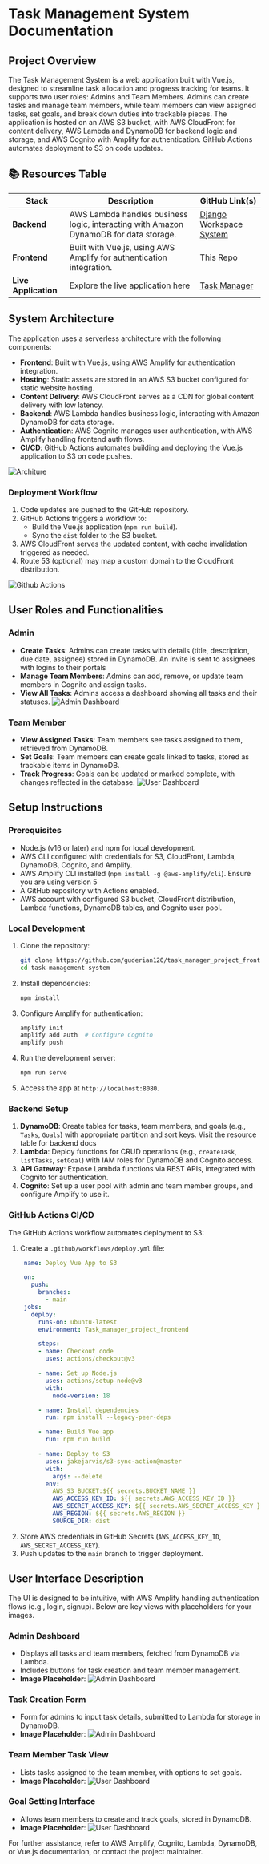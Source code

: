 # Task Management System Documentation

## Project Overview
The Task Management System is a web application built with Vue.js, designed to streamline task allocation and progress tracking for teams. It supports two user roles: Admins and Team Members. Admins can create tasks and manage team members, while team members can view assigned tasks, set goals, and break down duties into trackable pieces. The application is hosted on an AWS S3 bucket, with AWS CloudFront for content delivery, AWS Lambda and DynamoDB for backend logic and storage, and AWS Cognito with Amplify for authentication. GitHub Actions automates deployment to S3 on code updates.

## 📚 Resources Table

| Stack            | Description                                                                 | GitHub Link(s)                                                                        |
|------------------|-----------------------------------------------------------------------------|--------------------------------------------------------------------------------------|
| **Backend**      | AWS Lambda handles business logic, interacting with Amazon DynamoDB for data storage. | [Django Workspace System](https://github.com/guderian120/workspace-system-management) |
| **Frontend**     | Built with Vue.js, using AWS Amplify for authentication integration.        | This Repo                                                                            |
| **Live Application** | Explore the live application here                                        | [Task Manager](https://dangf6yk5kpeq.cloudfront.net/)                                |


## System Architecture
The application uses a serverless architecture with the following components:
- **Frontend**: Built with Vue.js, using AWS Amplify for authentication integration.
- **Hosting**: Static assets are stored in an AWS S3 bucket configured for static website hosting.
- **Content Delivery**: AWS CloudFront serves as a CDN for global content delivery with low latency.
- **Backend**: AWS Lambda handles business logic, interacting with Amazon DynamoDB for data storage.
- **Authentication**: AWS Cognito manages user authentication, with AWS Amplify handling frontend auth flows.
- **CI/CD**: GitHub Actions automates building and deploying the Vue.js application to S3 on code pushes.

![Architure](media/architecture.svg)

### Deployment Workflow
1. Code updates are pushed to the GitHub repository.
2. GitHub Actions triggers a workflow to:
   - Build the Vue.js application (`npm run build`).
   - Sync the `dist` folder to the S3 bucket.
3. AWS CloudFront serves the updated content, with cache invalidation triggered as needed.
4. Route 53 (optional) may map a custom domain to the CloudFront distribution.

![Github Actions](media/task_manager_github_actions.png)

## User Roles and Functionalities
### Admin
- **Create Tasks**: Admins can create tasks with details (title, description, due date, assignee) stored in DynamoDB. An invite is sent to assignees with logins to their portals
- **Manage Team Members**: Admins can add, remove, or update team members in Cognito and assign tasks.
- **View All Tasks**: Admins access a dashboard showing all tasks and their statuses.
![Admin Dashboard](media/task_manager_admin_dashboard.png)
### Team Member
- **View Assigned Tasks**: Team members see tasks assigned to them, retrieved from DynamoDB.
- **Set Goals**: Team members can create goals linked to tasks, stored as trackable items in DynamoDB.
- **Track Progress**: Goals can be updated or marked complete, with changes reflected in the database.
![User Dashboard](media/task_manager_user_dashboard.png)

## Setup Instructions
### Prerequisites
- Node.js (v16 or later) and npm for local development.
- AWS CLI configured with credentials for S3, CloudFront, Lambda, DynamoDB, Cognito, and Amplify.
- AWS Amplify CLI installed (`npm install -g @aws-amplify/cli`). Ensure you are using version 5
- A GitHub repository with Actions enabled.
- AWS account with configured S3 bucket, CloudFront distribution, Lambda functions, DynamoDB tables, and Cognito user pool.

### Local Development
1. Clone the repository:
   ```bash
   git clone https://github.com/guderian120/task_manager_project_frontend/
   cd task-management-system
   ```
2. Install dependencies:
   ```bash
   npm install
   ```
3. Configure Amplify for authentication:
   ```bash
   amplify init
   amplify add auth  # Configure Cognito
   amplify push
   ```
4. Run the development server:
   ```bash
   npm run serve
   ```
5. Access the app at `http://localhost:8080`.

### Backend Setup
1. **DynamoDB**: Create tables for tasks, team members, and goals (e.g., `Tasks`, `Goals`) with appropriate partition and sort keys. Visit the resource table for backend docs
2. **Lambda**: Deploy functions for CRUD operations (e.g., `createTask`, `listTasks`, `setGoal`) with IAM roles for DynamoDB and Cognito access.
3. **API Gateway**: Expose Lambda functions via REST APIs, integrated with Cognito for authentication.
4. **Cognito**: Set up a user pool with admin and team member groups, and configure Amplify to use it.

### GitHub Actions CI/CD
The GitHub Actions workflow automates deployment to S3:
1. Create a `.github/workflows/deploy.yml` file:
   ```yaml
    name: Deploy Vue App to S3

    on:
      push:
        branches:
          - main
    jobs:
      deploy:
        runs-on: ubuntu-latest
        environment: Task_manager_project_frontend

        steps:
        - name: Checkout code
          uses: actions/checkout@v3

        - name: Set up Node.js
          uses: actions/setup-node@v3
          with:
            node-version: 18

        - name: Install dependencies
          run: npm install --legacy-peer-deps

        - name: Build Vue app
          run: npm run build

        - name: Deploy to S3
          uses: jakejarvis/s3-sync-action@master
          with:
            args: --delete
          env:
            AWS_S3_BUCKET:${{ secrets.BUCKET_NAME }} 
            AWS_ACCESS_KEY_ID: ${{ secrets.AWS_ACCESS_KEY_ID }}
            AWS_SECRET_ACCESS_KEY: ${{ secrets.AWS_SECRET_ACCESS_KEY }}
            AWS_REGION: ${{ secrets.AWS_REGION }}
            SOURCE_DIR: dist

   ```
2. Store AWS credentials in GitHub Secrets (`AWS_ACCESS_KEY_ID`, `AWS_SECRET_ACCESS_KEY`).
3. Push updates to the `main` branch to trigger deployment.

## User Interface Description
The UI is designed to be intuitive, with AWS Amplify handling authentication flows (e.g., login, signup). Below are key views with placeholders for your images.

### Admin Dashboard
- Displays all tasks and team members, fetched from DynamoDB via Lambda.
- Includes buttons for task creation and team member management.
- **Image Placeholder**: ![Admin Dashboard](media/task_manager_admin_task_details_modal.png)


### Task Creation Form
- Form for admins to input task details, submitted to Lambda for storage in DynamoDB.
- **Image Placeholder**: ![Admin Dashboard](media/task_manager_admin_taskview.png)


### Team Member Task View
- Lists tasks assigned to the team member, with options to set goals.
- **Image Placeholder**: ![User Dashboard](media/task_manager_user_dashboard.png)


### Goal Setting Interface
- Allows team members to create and track goals, stored in DynamoDB.
- **Image Placeholder**: ![User Dashboard](media/task_manager_user_create_goal.png)





For further assistance, refer to AWS Amplify, Cognito, Lambda, DynamoDB, or Vue.js documentation, or contact the project maintainer.